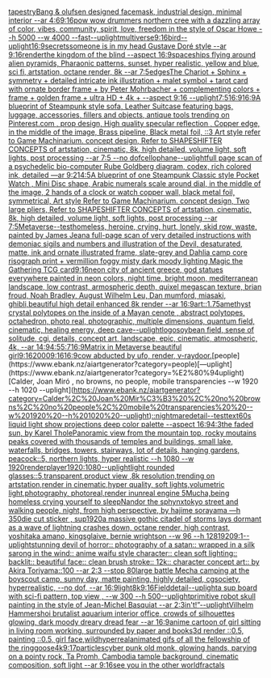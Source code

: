 [tapestry](https://www.ebank.nz/aiartgenerator?category=tapestry)[Bang & olufsen designed facemask, industrial design, minimal interior --ar 4:6](https://www.ebank.nz/aiartgenerator?category=Bang%20%26%20olufsen%20designed%20facemask%2C%20industrial%20design%2C%20minimal%20interior%20--ar%204%3A6)[9:16](https://www.ebank.nz/aiartgenerator?category=9%3A16)[pow wow drummers northern cree with a dazzling array of color, vibes, community, spirit, love, freedom in the style of Oscar Howe --h 5000 --w 4000 --fast](https://www.ebank.nz/aiartgenerator?category=pow%20wow%20drummers%20northern%20cree%20with%20a%20dazzling%20array%20of%20color%2C%20vibes%2C%20community%2C%20spirit%2C%20love%2C%20freedom%20in%20the%20style%20of%20Oscar%20Howe%20--h%205000%20--w%204000%20--fast)[--uplight](https://www.ebank.nz/aiartgenerator?category=--uplight)[multiverse](https://www.ebank.nz/aiartgenerator?category=multiverse)[9:16](https://www.ebank.nz/aiartgenerator?category=9%3A16)[bird](https://www.ebank.nz/aiartgenerator?category=bird)[--uplight](https://www.ebank.nz/aiartgenerator?category=--uplight)[](https://www.ebank.nz/aiartgenerator?category=)[16:9](https://www.ebank.nz/aiartgenerator?category=16%3A9)[secrets](https://www.ebank.nz/aiartgenerator?category=secrets)[someone is in my head  Gustave Doré style --ar 9:16](https://www.ebank.nz/aiartgenerator?category=someone%20is%20in%20my%20head%20%20Gustave%20Dor%C3%A9%20style%20--ar%209%3A16)[render](https://www.ebank.nz/aiartgenerator?category=render)[the kingdom of the blind --aspect 16:9](https://www.ebank.nz/aiartgenerator?category=the%20kingdom%20of%20the%20blind%20--aspect%2016%3A9)[spaceships flying around alien pyramids, Pharaonic patterns, sunset, hyper realistic, yellow and blue, sci fi, artstation, octane render, 8k --ar 7:5](https://www.ebank.nz/aiartgenerator?category=spaceships%20flying%20around%20alien%20pyramids%2C%20Pharaonic%20patterns%2C%20sunset%2C%20hyper%20realistic%2C%20yellow%20and%20blue%2C%20sci%20fi%2C%20artstation%2C%20octane%20render%2C%208k%20--ar%207%3A5)[edges](https://www.ebank.nz/aiartgenerator?category=edges)[The Chariot + Sphinx + symmetry + detailed intricate ink illustration + malet symbol + tarot card with ornate border frame + by Peter Mohrbacher + complementing colors + frame + golden frame + ultra HD + 4k + --aspect 9:16 --uplight](https://www.ebank.nz/aiartgenerator?category=The%20Chariot%20%2B%20Sphinx%20%2B%20symmetry%20%2B%20detailed%20intricate%20ink%20illustration%20%2B%20malet%20symbol%20%2B%20tarot%20card%20with%20ornate%20border%20frame%20%2B%20by%20Peter%20Mohrbacher%20%2B%20complementing%20colors%20%2B%20frame%20%2B%20golden%20frame%20%2B%20ultra%20HD%20%2B%204k%20%2B%20--aspect%209%3A16%20--uplight)[7:5](https://www.ebank.nz/aiartgenerator?category=7%3A5)[16:9](https://www.ebank.nz/aiartgenerator?category=16%3A9)[16:9](https://www.ebank.nz/aiartgenerator?category=16%3A9)[A blueprint of Steampunk style sofa,  Leather Suitcase featuring bags, luggage, accessories, fillers and objects,  antique tools trending on Pinterest.com  , prop design, High quality specular reflection , Copper  edge, in the middle of the image, Brass pipeline,  Black metal foil,  ::3  Art style refer to Game Machinarium.  concept design, Refer to SHAPESHIFTER CONCEPTS  of artstation, cinematic,  8k, high detailed,  volume light,  soft lights,  post processing    --ar 7:5   --no dof](https://www.ebank.nz/aiartgenerator?category=A%20blueprint%20of%20Steampunk%20style%20sofa%2C%20%20Leather%20Suitcase%20featuring%20bags%2C%20luggage%2C%20accessories%2C%20fillers%20and%20objects%2C%20%20antique%20tools%20trending%20on%20Pinterest.com%20%20%2C%20prop%20design%2C%20High%20quality%20specular%20reflection%20%2C%20Copper%20%20edge%2C%20in%20the%20middle%20of%20the%20image%2C%20Brass%20pipeline%2C%20%20Black%20metal%20foil%2C%20%20%3A%3A3%20%20Art%20style%20refer%20to%20Game%20Machinarium.%20%20concept%20design%2C%20Refer%20to%20SHAPESHIFTER%20CONCEPTS%20%20of%20artstation%2C%20cinematic%2C%20%208k%2C%20high%20detailed%2C%20%20volume%20light%2C%20%20soft%20lights%2C%20%20post%20processing%20%20%20%20--ar%207%3A5%20%20%20--no%20dof)[cellophane](https://www.ebank.nz/aiartgenerator?category=cellophane)[--uplight](https://www.ebank.nz/aiartgenerator?category=--uplight)[full page scan of a psychedelic bio-computer Rube Goldberg diagram, codex, rich colored ink, detailed —ar 9:21](https://www.ebank.nz/aiartgenerator?category=full%20page%20scan%20of%20a%20psychedelic%20bio-computer%20Rube%20Goldberg%20diagram%2C%20codex%2C%20rich%20colored%20ink%2C%20detailed%20%E2%80%94ar%209%3A21)[4:5](https://www.ebank.nz/aiartgenerator?category=4%3A5)[A blueprint of one Steampunk Classic style Pocket Watch , Mini Disc shape, Arabic numerals scale around dial,  in the middle of the image, 2 hands of a clock or watch copper wall, black metal foil, symmetrical,  Art style Refer to Game Machinarium.  concept design, Two large pliers, Refer to SHAPESHIFTER CONCEPTS  of artstation, cinematic,  8k, high detailed,  volume light,  soft lights,  post processing    --ar 7:5](https://www.ebank.nz/aiartgenerator?category=A%20blueprint%20of%20one%20Steampunk%20Classic%20style%20Pocket%20Watch%20%2C%20Mini%20Disc%20shape%2C%20Arabic%20numerals%20scale%20around%20dial%2C%20%20in%20the%20middle%20of%20the%20image%2C%202%20hands%20of%20a%20clock%20or%20watch%20copper%20wall%2C%20black%20metal%20foil%2C%20symmetrical%2C%20%20Art%20style%20Refer%20to%20Game%20Machinarium.%20%20concept%20design%2C%20Two%20large%20pliers%2C%20Refer%20to%20SHAPESHIFTER%20CONCEPTS%20%20of%20artstation%2C%20cinematic%2C%20%208k%2C%20high%20detailed%2C%20%20volume%20light%2C%20%20soft%20lights%2C%20%20post%20processing%20%20%20%20--ar%207%3A5)[Metaverse](https://www.ebank.nz/aiartgenerator?category=Metaverse)[--test](https://www.ebank.nz/aiartgenerator?category=--test)[homeless, heroine, crying, hurt, lonely, skid row, waste, painted by James Jean](https://www.ebank.nz/aiartgenerator?category=homeless%2C%20heroine%2C%20crying%2C%20hurt%2C%20lonely%2C%20skid%20row%2C%20waste%2C%20painted%20by%20James%20Jean)[a full-page scan of very detailed instructions with demoniac sigils and numbers and illustration of the Devil, desaturated, matte, ink and ornate illustrated frame, slate-grey and Dahlia camp core risograph print + vermillion foggy misty dark moody lighting Magic the Gathering TCG card](https://www.ebank.nz/aiartgenerator?category=a%20full-page%20scan%20of%20very%20detailed%20instructions%20with%20demoniac%20sigils%20and%20numbers%20and%20illustration%20of%20the%20Devil%2C%20desaturated%2C%20matte%2C%20ink%20and%20ornate%20illustrated%20frame%2C%20slate-grey%20and%20Dahlia%20camp%20core%20risograph%20print%20%2B%20vermillion%20foggy%20misty%20dark%20moody%20lighting%20Magic%20the%20Gathering%20TCG%20card)[9:16](https://www.ebank.nz/aiartgenerator?category=9%3A16)[neon city of ancient greece, god statues everywhere painted in neon colors, night time, bright moon, mediterranean landscape, low contrast, armospheric depth, quixel megascan texture, brian froud, Noah Bradley, August Wilhelm Leu, Dan mumford, miasaki, ghibli,beautiful high detail enhanced 8k render --ar 16:9](https://www.ebank.nz/aiartgenerator?category=neon%20city%20of%20ancient%20greece%2C%20god%20statues%20everywhere%20painted%20in%20neon%20colors%2C%20night%20time%2C%20bright%20moon%2C%20mediterranean%20landscape%2C%20low%20contrast%2C%20armospheric%20depth%2C%20quixel%20megascan%20texture%2C%20brian%20froud%2C%20Noah%20Bradley%2C%20August%20Wilhelm%20Leu%2C%20Dan%20mumford%2C%20miasaki%2C%20ghibli%2Cbeautiful%20high%20detail%20enhanced%208k%20render%20--ar%2016%3A9)[art::1.75](https://www.ebank.nz/aiartgenerator?category=art%3A%3A1.75)[amethyst crystal polytopes on the inside of a Mayan cenote , abstract polytopes, octahedron, photo real, photographic, multiple dimensions, quantum field, cinematic, healing energy, deep cave](https://www.ebank.nz/aiartgenerator?category=amethyst%20crystal%20polytopes%20on%20the%20inside%20of%20a%20Mayan%20cenote%20%2C%20abstract%20polytopes%2C%20octahedron%2C%20photo%20real%2C%20photographic%2C%20multiple%20dimensions%2C%20quantum%20field%2C%20cinematic%2C%20healing%20energy%2C%20deep%20cave)[--uplight](https://www.ebank.nz/aiartgenerator?category=--uplight)[logo](https://www.ebank.nz/aiartgenerator?category=logo)[soybean field, sense of solitude, cgi, details, concept art, landscape, epic, cinematic, atmospheric, 4k, --ar 14:9](https://www.ebank.nz/aiartgenerator?category=soybean%20field%2C%20sense%20of%20solitude%2C%20cgi%2C%20details%2C%20concept%20art%2C%20landscape%2C%20epic%2C%20cinematic%2C%20atmospheric%2C%204k%2C%20--ar%2014%3A9)[4:5](https://www.ebank.nz/aiartgenerator?category=4%3A5)[5:7](https://www.ebank.nz/aiartgenerator?category=5%3A7)[16:9](https://www.ebank.nz/aiartgenerator?category=16%3A9)[Matrix in Metaverse beautiful girl](https://www.ebank.nz/aiartgenerator?category=Matrix%20in%20Metaverse%20beautiful%20girl)[9:16](https://www.ebank.nz/aiartgenerator?category=9%3A16)[2000](https://www.ebank.nz/aiartgenerator?category=2000)[9:16](https://www.ebank.nz/aiartgenerator?category=9%3A16)[16:9](https://www.ebank.nz/aiartgenerator?category=16%3A9)[cow abducted by ufo, render, v-ray](https://www.ebank.nz/aiartgenerator?category=cow%20abducted%20by%20ufo%2C%20render%2C%20v-ray)[door.](https://www.ebank.nz/aiartgenerator?category=door.)[people](https://www.ebank.nz/aiartgenerator?category=people)[—uplight](https://www.ebank.nz/aiartgenerator?category=%E2%80%94uplight)[Calder, Joan Miró , no browns, no people, mobile transparencies  --w 1920 --h 1020 --uplight](https://www.ebank.nz/aiartgenerator?category=Calder%2C%20Joan%20Mir%C3%B3%20%2C%20no%20browns%2C%20no%20people%2C%20mobile%20transparencies%20%20--w%201920%20--h%201020%20--uplight)[::nightmare](https://www.ebank.nz/aiartgenerator?category=%3A%3Anightmare)[detail](https://www.ebank.nz/aiartgenerator?category=detail)[--test](https://www.ebank.nz/aiartgenerator?category=--test)[text](https://www.ebank.nz/aiartgenerator?category=text)[60s liquid light show projections deep color palette --aspect 16:9](https://www.ebank.nz/aiartgenerator?category=60s%20liquid%20light%20show%20projections%20deep%20color%20palette%20--aspect%2016%3A9)[4:3](https://www.ebank.nz/aiartgenerator?category=4%3A3)[the faded sun, by Karel Thole](https://www.ebank.nz/aiartgenerator?category=the%20faded%20sun%2C%20by%20Karel%20Thole)[Panoramic view from the mountain top, rocky moutains peaks covered with thousands of temples and buildings, small lake, waterfalls, bridges, towers, stairways, lot of details, hanging gardens, peacock::5, northern lights, hyper realistic --h 1080 --w 1920](https://www.ebank.nz/aiartgenerator?category=Panoramic%20view%20from%20the%20mountain%20top%2C%20rocky%20moutains%20peaks%20covered%20with%20thousands%20of%20temples%20and%20buildings%2C%20small%20lake%2C%20waterfalls%2C%20bridges%2C%20towers%2C%20stairways%2C%20lot%20of%20details%2C%20hanging%20gardens%2C%20peacock%3A%3A5%2C%20northern%20lights%2C%20hyper%20realistic%20--h%201080%20--w%201920)[render](https://www.ebank.nz/aiartgenerator?category=render)[player](https://www.ebank.nz/aiartgenerator?category=player)[1920:1080](https://www.ebank.nz/aiartgenerator?category=1920%3A1080)[--uplight](https://www.ebank.nz/aiartgenerator?category=--uplight)[light rounded glasses::5,transparent,product view ,8k resolution,trending on artstation,render in cinematic,hyper quality, soft lights,volumetric light,photography, photoreal,render inunreal engine 5](https://www.ebank.nz/aiartgenerator?category=light%20rounded%20glasses%3A%3A5%2Ctransparent%2Cproduct%20view%20%2C8k%20resolution%2Ctrending%20on%20artstation%2Crender%20in%20cinematic%2Chyper%20quality%2C%20soft%20lights%2Cvolumetric%20light%2Cphotography%2C%20photoreal%2Crender%20inunreal%20engine%205)[Mucha,](https://www.ebank.nz/aiartgenerator?category=Mucha%2C)[being homeless crying yourself to sleep](https://www.ebank.nz/aiartgenerator?category=being%20homeless%20crying%20yourself%20to%20sleep)[Nandor the sphynx](https://www.ebank.nz/aiartgenerator?category=Nandor%20the%20sphynx)[tokyo street and walking people, night, from high perspective, by hajime sorayama —h 350](https://www.ebank.nz/aiartgenerator?category=tokyo%20street%20and%20walking%20people%2C%20night%2C%20from%20high%20perspective%2C%20by%20hajime%20sorayama%20%E2%80%94h%20350)[die cut sticker , sup](https://www.ebank.nz/aiartgenerator?category=die%20cut%20sticker%20%2C%20sup)[1920](https://www.ebank.nz/aiartgenerator?category=1920)[a massive gothic citadel of storms lays dormant as a wave of lightning crashes down, octane render, high contrast, yoshitaka amano, kingsglaive, bernie wrightson --w 96 --h 128](https://www.ebank.nz/aiartgenerator?category=a%20massive%20gothic%20citadel%20of%20storms%20lays%20dormant%20as%20a%20wave%20of%20lightning%20crashes%20down%2C%20octane%20render%2C%20high%20contrast%2C%20yoshitaka%20amano%2C%20kingsglaive%2C%20bernie%20wrightson%20--w%2096%20--h%20128)[1920](https://www.ebank.nz/aiartgenerator?category=1920)[9:1](https://www.ebank.nz/aiartgenerator?category=9%3A1)[--uplight](https://www.ebank.nz/aiartgenerator?category=--uplight)[stunning devil of horror:: photography of a satan:: wrapped in a silk sarong in the wind:: anime waifu style character:: clean soft lighting:: backlit:: beautiful face:: clean brush stroke:: 12k:: character concept art:: by Akira Toriyama::100  --ar 2:3 --stop 80](https://www.ebank.nz/aiartgenerator?category=stunning%20devil%20of%20horror%3A%3A%20photography%20of%20a%20satan%3A%3A%20wrapped%20in%20a%20silk%20sarong%20in%20the%20wind%3A%3A%20anime%20waifu%20style%20character%3A%3A%20clean%20soft%20lighting%3A%3A%20backlit%3A%3A%20beautiful%20face%3A%3A%20clean%20brush%20stroke%3A%3A%2012k%3A%3A%20character%20concept%20art%3A%3A%20by%20Akira%20Toriyama%3A%3A100%20%20--ar%202%3A3%20--stop%2080)[large battle Mecha camping at the boyscout camp, sunny day, matte painting, highly detailed, cgsociety, hyperrealistic, --no dof, --ar 16:9](https://www.ebank.nz/aiartgenerator?category=large%20battle%20Mecha%20camping%20at%20the%20boyscout%20camp%2C%20sunny%20day%2C%20matte%20painting%2C%20highly%20detailed%2C%20cgsociety%2C%20hyperrealistic%2C%20--no%20dof%2C%20--ar%2016%3A9)[light](https://www.ebank.nz/aiartgenerator?category=light)[8k](https://www.ebank.nz/aiartgenerator?category=8k)[9:16](https://www.ebank.nz/aiartgenerator?category=9%3A16)[Field](https://www.ebank.nz/aiartgenerator?category=Field)[detail](https://www.ebank.nz/aiartgenerator?category=detail)[--uplight](https://www.ebank.nz/aiartgenerator?category=--uplight)[a sup board with sci-fi pattern, top view , --w 300 --h 500](https://www.ebank.nz/aiartgenerator?category=a%20sup%20board%20with%20sci-fi%20pattern%2C%20top%20view%20%2C%20--w%20300%20--h%20500)[--uplight](https://www.ebank.nz/aiartgenerator?category=--uplight)[primitive robot skull painting in the style of Jean-Michel Basquiat --ar 2:3](https://www.ebank.nz/aiartgenerator?category=primitive%20robot%20skull%20painting%20in%20the%20style%20of%20Jean-Michel%20Basquiat%20--ar%202%3A3)[in't!”](https://www.ebank.nz/aiartgenerator?category=in%27t%21%E2%80%9D)[--uplight](https://www.ebank.nz/aiartgenerator?category=--uplight)[Vilhelm Hammershoi brutalist aquarium interior office, crowds of silhouettes glowing, dark moody dreary dread fear --ar 16:9](https://www.ebank.nz/aiartgenerator?category=Vilhelm%20Hammershoi%20brutalist%20aquarium%20interior%20office%2C%20crowds%20of%20silhouettes%20glowing%2C%20dark%20moody%20dreary%20dread%20fear%20--ar%2016%3A9)[anime cartoon of girl sitting in living room working, surrounded by paper and books](https://www.ebank.nz/aiartgenerator?category=anime%20cartoon%20of%20girl%20sitting%20in%20living%20room%20working%2C%20surrounded%20by%20paper%20and%20books)[3d render ::0.5, painting ::0.5, girl face,](https://www.ebank.nz/aiartgenerator?category=3d%20render%20%3A%3A0.5%2C%20painting%20%3A%3A0.5%2C%20girl%20face%2C)[wild](https://www.ebank.nz/aiartgenerator?category=wild)[hyperreal](https://www.ebank.nz/aiartgenerator?category=hyperreal)[animated gifs of all the fellowship of the ring](https://www.ebank.nz/aiartgenerator?category=animated%20gifs%20of%20all%20the%20fellowship%20of%20the%20ring)[goose](https://www.ebank.nz/aiartgenerator?category=goose)[4k](https://www.ebank.nz/aiartgenerator?category=4k)[9:17](https://www.ebank.nz/aiartgenerator?category=9%3A17)[particles](https://www.ebank.nz/aiartgenerator?category=particles)[cyber punk old  monk, glowing hands,  parying on a pointy rock, Ta Promh, Cambodia tample background, cinematic composition, soft  light --ar 9:16](https://www.ebank.nz/aiartgenerator?category=cyber%20punk%20old%20%20monk%2C%20glowing%20hands%2C%20%20parying%20on%20a%20pointy%20rock%2C%20Ta%20Promh%2C%20Cambodia%20tample%20background%2C%20cinematic%20composition%2C%20soft%20%20light%20--ar%209%3A16)[see you in the other world](https://www.ebank.nz/aiartgenerator?category=see%20you%20in%20the%20other%20world)[fractals](https://www.ebank.nz/aiartgenerator?category=fractals)